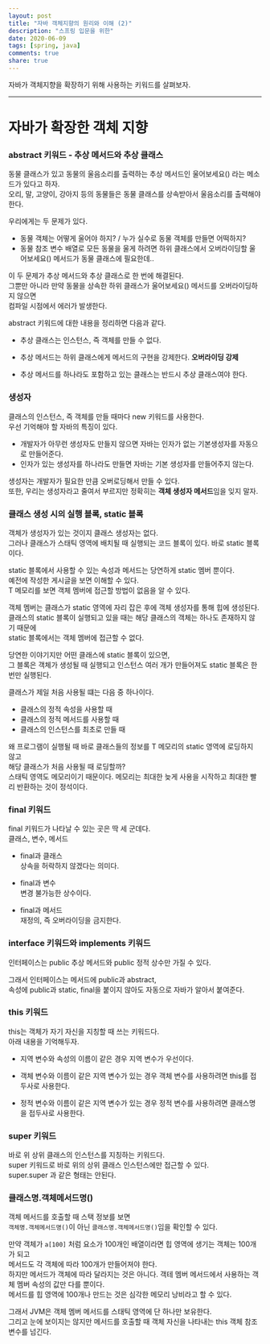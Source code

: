 ```yaml
---
layout: post
title: "자바 객체지향의 원리와 이해 (2)"    
description: "스프링 입문을 위한"
date: 2020-06-09
tags: [spring, java]
comments: true
share: true
---
```


자바가 객체지향을 확장하기 위해 사용하는 키워드를 살펴보자.  

---


# 자바가 확장한 객체 지향    

### abstract 키워드 - 추상 메서드와 추상 클래스   

동물 클래스가 있고 동물의 울음소리를 출력하는 추상 메서드인 울어보세요() 라는 메소드가 있다고 하자.     
오리, 말, 고양이, 강아지 등의 동물들은 동물 클래스를 상속받아서 울음소리를 출력해야 한다.       

우리에게는 두 문제가 있다.       
- 동물 객체는 어떻게 울어야 하지? / 누가 실수로 동물 객체를 만들면 어떡하지?   
- 동물 참조 변수 배열로 모든 동물을 울게 하려면 하위 클래스에서 오버라이딩할 울어보세요() 메서드가 동물 클래스에 필요한데..   

이 두 문제가 추상 메서드와 추상 클래스로 한 번에 해결된다.    
그뿐만 아니라 만약 동물을 상속한 하위 클래스가 울어보세요() 메서드를 오버라이딩하지 않으면   
컴파일 시점에서 에러가 발생한다.   


abstract 키워드에 대한 내용을 정리하면 다음과 같다.   

- 추상 클래스는 인스턴스, 즉 객체를 만들 수 없다.       

- 추상 메서드는 하위 클래스에게 메서드의 구현을 강제한다. **오버라이딩 강제**       

- 추상 메서드를 하나라도 포함하고 있는 클래스는 반드시 추상 클래스여야 한다.     




### 생성자   

클래스의 인스턴스, 즉 객체를 만들 때마다 new 키워드를 사용한다.      
우선 기억해야 할 자바의 특징이 있다.   

- 개발자가 아무런 생성자도 만들지 않으면 자바는 인자가 없는 기본생성자를 자동으로 만들어준다.     
- 인자가 있는 생성자를 하나라도 만들면 자바는 기본 생성자를 만들어주지 않는다.    

생성자는 개발자가 필요한 만큼 오버로딩해서 만들 수 있다.          
또한, 우리는 생성자라고 줄여서 부르지만 정확히는 **객체 생성자 메서드**임을 잊지 말자.         



### 클래스 생성 시의 실행 블록, static 블록           

객체가 생성자가 있는 것이지 클래스 생성자는 없다.           
그러나 클래스가 스태틱 영역에 배치될 때 실행되는 코드 블록이 있다. 바로 static 블록이다.           

static 블록에서 사용할 수 있는 속성과 메서드는 당연하게 static 멤버 뿐이다.    
예전에 작성한 게시글을 보면 이해할 수 있다.    
T 메모리를 보면 객체 멤버에 접근할 방법이 없음을 알 수 있다.       

객체 멤버는 클래스가 static 영역에 자리 잡은 후에 객체 생성자를 통해 힙에 생성된다.              
클래스의 static 블록이 실행되고 있을 때는 해당 클래스의 객체는 하나도 존재하지 않기 때문에                 
static 블록에서는 객체 멤버에 접근할 수 없다.              

당연한 이야기지만 어떤 클래스에 static 블록이 있으면,       
그 블록은 객체가 생성될 때 실행되고 인스턴스 여러 개가 만들어져도 static 블록은 한 번만 실행된다.     

클래스가 제일 처음 사용될 떄는 다음 중 하나이다.      
- 클래스의 정적 속성을 사용할 때     
- 클래스의 정적 메서드를 사용할 때    
- 클래스의 인스턴스를 최초로 만들 때        


왜 프로그램이 실행될 때 바로 클래스들의 정보를 T 메모리의 static 영역에 로딩하지 않고   
해당 클래스가 처음 사용될 때 로딩할까?     
스태틱 영역도 메모리이기 때문이다. 메모리는 최대한 늦게 사용을 시작하고 최대한 빨리 반환하는 것이 정석이다.   



### final 키워드   

final 키워드가 나타날 수 있는 곳은 딱 세 군데다.   
클래스, 변수, 메서드   

- final과 클래스   
상속을 허락하지 않겠다는 의미다.   

- final과 변수   
변경 불가능한 상수이다.   

- final과 메서드  
재정의, 즉 오버라이딩을 금지한다.   



### interface 키워드와 implements 키워드     
   
인터페이스는 public 추상 메서드와 public 정적 상수만 가질 수 있다.         

그래서 인터페이스는 메서드에 public과 abstract,       
속성에 public과 static, final을 붙이지 않아도 자동으로 자바가 알아서 붙여준다.        


### this 키워드    

this는 객체가 자기 자신을 지칭할 때 쓰는 키워드다.       
아래 내용을 기억해두자.   

- 지역 변수와 속성의 이름이 같은 경우 지역 변수가 우선이다.    

- 객체 변수와 이름이 같은 지역 변수가 있는 경우 객체 변수를 사용하려면 this를 접두사로 사용한다.   

- 정적 변수와 이름이 같은 지역 변수가 있는 경우 정적 변수를 사용하려면 클래스명을 접두사로 사용한다.    



### super 키워드   

바로 위 상위 클래스의 인스턴스를 지칭하는 키워드다.   
super 키워드로 바로 위의 상위 클래스 인스턴스에만 접근할 수 있다.   
super.super 과 같은 형태는 안된다.   



### 클래스명.객체메서드명()     

객체 메서드를 호출할 때 스택 정보를 보면     
`객체명.객체메서드명()`이 아닌 `클래스명.객체메서드명()`임을 확인할 수 있다.      

만약 객체가 `a[100]` 처럼 요소가 100개인 배열이라면 힙 영역에 생기는 객체는 100개가 되고   
메서드도 각 객체에 따라 100개가 만들어져야 한다.   
하지만 메서드가 객체에 따라 달라지는 것은 아니다. 객테 멤버 메서드에서 사용하는 객체 멤버 속성의 값만 다를 뿐이다.   
메서드를 힙 영역에 100개나 만드는 것은 심각한 메모리 낭비라고 할 수 있다.   

그래서 JVM은 객체 멤버 메서드를 스태틱 영역에 단 하나만 보유한다.   
그리고 눈에 보이지는 않지만 메서드를 호출할 때 객체 자신을 나타내는 this 객체 참조 변수를 넘긴다.   



